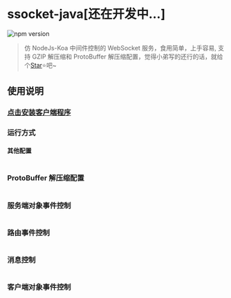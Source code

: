 # ssocket-java[还在开发中...]

![npm version](https://img.shields.io/badge/npm-1.0.0-brightgreen)
 > 仿 NodeJs-Koa 中间件控制的 WebSocket 服务，食用简单，上手容易, 支持 GZIP 解压缩和 ProtoBuffer 解压缩配置，觉得小弟写的还行的话，就给个[Star](https://github.com/mytwz/ssocket-java)⭐️吧~

## 使用说明

### [点击安装客户端程序](https://github.com/mytwz/ssocket-js)

### 运行方式

#### 其他配置
```java
```

### ProtoBuffer 解压缩配置

```java
```

### 服务端对象事件控制

```java
```

### 路由事件控制

```java
```

### 消息控制

```java
```

### 客户端对象事件控制

```java
```

